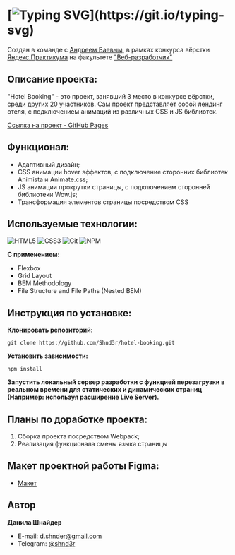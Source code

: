 # [![Typing SVG](https://readme-typing-svg.demolab.com?font=Fira+Code&size=30&pause=1000&width=435&lines=Проект:+"Hotel+Booking")](https://git.io/typing-svg)
Создан в команде с [Андреем Баевым](https://github.com/mimoyo), в рамках конкурса вёрстки [Яндекс.Практикума](https://practicum.yandex.ru/) на факультете ["Веб-разработчик"](https://practicum.yandex.ru/web/)

## Описание проекта:
"Hotel Booking" - это проект, занявший 3 место в конкурсе вёрстки, среди других 20 участников. Сам проект представляет собой лендинг отеля, с подключением анимаций из различных СSS и JS библиотек.

[Ссылка на проект - GitHub Pages](https://shnd3r.github.io/hotel-booking/ "Сайт проекта Hotel Booking") 

## Функционал:
- Адаптивный дизайн;
- CSS анимации hover эффектов, с подключение сторонних библиотек Animista и Animate.css;
- JS анимации прокрутки страницы, с подключением сторонней библиотеки Wow.js;
- Трансформация элементов страницы посредством CSS

## Используемые технологии:
![HTML5](https://img.shields.io/badge/html5-%23E34F26.svg?style=for-the-badge&logo=html5&logoColor=white) 
![CSS3](https://img.shields.io/badge/css3-%231572B6.svg?style=for-the-badge&logo=css3&logoColor=white)
![Git](https://img.shields.io/badge/git-%23F05033.svg?style=for-the-badge&logo=git&logoColor=white)
![NPM](https://img.shields.io/badge/NPM-%23CB3837.svg?style=for-the-badge&logo=npm&logoColor=white)

**С применением:**
* Flexbox
* Grid Layout
* BEM Methodology
* File Structure and File Paths (Nested BEM)

## Инструкция по установке: 
**Клонировать репозиторий:**
```
git clone https://github.com/Shnd3r/hotel-booking.git
```
**Установить зависимости:**
```
npm install
```
**Запустить локальный сервер разработки с функцией перезагрузки в реальном времени для статических и динамических страниц (Например: используя расширение Live Server).**

## Планы по доработке проекта:
1. Сборка проекта посредством Webpack;
2. Реализация функционала смены языка страницы

## Макет проектной работы Figma:
- [Макет](https://www.figma.com/file/fUtEsAUkM11D4VyV5xnivB/HotelBooking?node-id=0%3A1&t=oP3kQyg0wMdki4g7-0)
  
## Автор

**Данила Шнайдер**

- E-mail: [d.shnder@gmail.com](mailto:d.shnder@gmail.com)
- Telegram: [@shnd3r](https://t.me/shnd3r)

